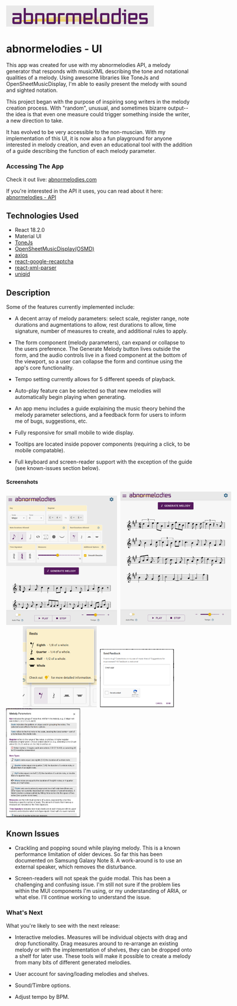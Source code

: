 <img src="public/abnormelodies-logo-plain-grey-600px.png" title="abnormelodies logo" alt="abnormelodies logo" width="400px">


# abnormelodies - UI

This app was created for use with my abnormelodies API, a melody generator that responds with musicXML describing the tone and notational qualities of a melody. Using awesome libraries like ToneJs and OpenSheetMusicDisplay, I'm able to easily present the melody with sound and sighted notation.

This project began with the purpose of inspiring song writers in the melody creation process. With "random", unusual, and sometimes bizarre output-- the idea is that even one measure could trigger something inside the writer, a new direction to take.

It has evolved to be very accessible to the non-muscian. With my implementation of this UI, it is now also a fun playground for anyone interested in melody creation, and even an educational tool with the addition of a guide describing the function of each melody parameter.


### Accessing The App

Check it out live: [abnormelodies.com](https://abnormelodies.com)

If you're interested in the API it uses, you can read about it here: [abnormelodies - API](https://github.com/technikka/Abnormelodies_API_README)


## Technologies Used
* React 18.2.0
* Material UI
* [ToneJs](https://github.com/Tonejs/Tone.js)
* [OpenSheetMusicDisplay(OSMD)](https://github.com/opensheetmusicdisplay/opensheetmusicdisplay)
* [axios](https://github.com/axios/axios)
* [react-google-recaptcha](https://github.com/dozoisch/react-google-recaptcha)
* [react-xml-parser](https://github.com/matanshiloah/xml-parser)
* [uniqid](https://github.com/adamhalasz/uniqid)


## Description

Some of the features currently implemented include:

* A decent array of melody parameters: select scale, register range, note durations and augmentations to allow, rest durations to allow, time signature, number of measures to create, and additional rules to apply.

* The form component (melody parameters), can expand or collapse to the users preference. The Generate Melody button lives outside the form, and the audio controls live in a fixed component at the bottom of the viewport, so a user can collapse the form and continue using the app's core functionality.

* Tempo setting currently allows for 5 different speeds of playback.

* Auto-play feature can be selected so that new melodies will automatically begin playing when generating.

* An app menu includes a guide explaining the music theory behind the melody parameter selections, and a feedback form for users to inform me of bugs, suggestions, etc.

* Fully responsive for small mobile to wide display.

* Tooltips are located inside popover components (requiring a click, to be mobile compatable).

* Full keyboard and screen-reader support with the exception of the guide (see known-issues section below).


#### Screenshots

<div style="width: max-content; margin-left: auto; margin-right: auto;">
  <img src="public/screenshots/app_form_expanded_screenshot.png" title="Screenshot of the app with its form expanded" alt="screenshot of the app with the melody parameter form expanded and a melody being displayed" width="300px" style="display: inline-block; margin-right: 5px">
  
  <img src="public/screenshots/app_form_collapsed_screenshot.png" title="screenshot of the app with its form collapsed" alt="screenshot of the app with the melody parameter form collapsed and a melody being displayed" width="300px" style="display: inline-block;">
</div>

<div style="width: max-content; margin-left: auto; margin-right: auto;">
  <img src="public/screenshots/tooltip-popover_rests_crop_screenshot.png" title="Screenshot of a tooltip popover" alt="screenshot of tooltip popover showing the values for each rest icon" width="200px" style="display: inline-block; margin-right: 5px">
  
  <img src="public/screenshots/feedback_crop_screenshot.png" title="Screenshot of the feedback form" alt="screenshot of feedback form with recaptcha component" width="200px" style="display: inline-block; margin-right: 5px">
</div>

<img src="public/screenshots/guidemodal_crop_screenshot.png" title="Screenshot of the guide modal" alt="screenshot of guide modal explaining the music theory related to melody paramters" width="200px">



## Known Issues

* Crackling and popping sound while playing melody. This is a known performance limitation of older devices. So far this has been documented on Samsung Galaxy Note 8. A work-around is to use an external speaker, which removes the disturbance.

* Screen-readers will not speak the guide modal. This has been a challenging and confusing issue. I'm still not sure if the problem lies within the MUI components I'm using, or my understanding of ARIA, or what else. I'll continue working to understand the issue.



### What's Next

What you're likely to see with the next release:

* Interactive melodies. Measures will be individual objects with drag and drop functionality. Drag measures around to re-arrange an existing melody or with the implementation of shelves, they can be dropped onto a shelf for later use. These tools will make it possible to create a melody from many bits of different generated melodies.

* User account for saving/loading melodies and shelves.

* Sound/Timbre options.

* Adjust tempo by BPM.